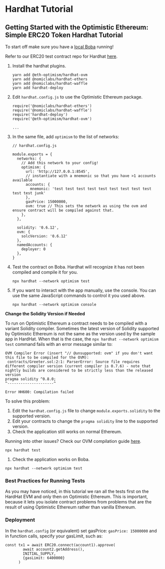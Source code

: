 # Hardhat Tutorial

## Getting Started with the Optimistic Ethereum: Simple ERC20 Token Hardhat Tutorial

To start off make sure you have a [local Boba](../local-boba.md) running!

Refer to our ERC20 test contract repo for Hardhat [here](https://github.com/omgnetwork/optimism/tree/develop/omgx_examples/hardhat).

1. Install the hardhat plugins.

   ```text
   yarn add @eth-optimism/hardhat-ovm
   yarn add @nomiclabs/hardhat-ethers
   yarn add @nomiclabs/hardhat-waffle
   yarn add hardhat-deploy
   ```

2. Edit `hardhat.config.js` to use the Optimistic Ethereum package.

   ```text
   require('@nomiclabs/hardhat-ethers')
   require('@nomiclabs/hardhat-waffle')
   require('hardhat-deploy')
   require('@eth-optimism/hardhat-ovm')

   ...
   ```

3. In the same file, add `optimism` to the list of networks:

   ```text
   // hardhat.config.js

   module.exports = {
     networks: {
       // Add this network to your config!
       optimism: {
         url: 'http://127.0.0.1:8545',
         // instantiate with a mnemonic so that you have >1 accounts available
         accounts: {
           mnemonic: 'test test test test test test test test test test test junk'
         },
         gasPrice: 15000000,
         ovm: true // This sets the network as using the ovm and ensure contract will be compiled against that.
       },
     },
  
     solidity: '0.6.12',
     ovm: {
       solcVersion: '0.6.12'
     },
     namedAccounts: {
       deployer: 0
     },
   }
   ```

4. Test the contract on Boba. Hardhat will recognize it has not been compiled and compile it for you.

   ```text
   npx hardhat --network optimism test
   ```

5. If you want to interact with the app manually, use the console. You can use the same JavaScript commands to control it you used above.

   ```text
   npx hardhat --network optimism console
   ```

**Change the Solidity Version if Needed**

To run on Optimistic Ethereum a contract needs to be compiled with a variant Solidity compiler. Sometimes the latest version of Solidity supported by Optimistic Ethereum is not the same as the version used by the sample app in HardHat. When that is the case, the `npx hardhat --network optimism test` command fails with an error message similar to:

```text
OVM Compiler Error (insert "// @unsupported: ovm" if you don't want this file to be compiled for the OVM):
 contracts/Greeter.sol:2:1: ParserError: Source file requires different compiler version (current compiler is 0.7.6) - note that nightly builds are considered to be strictly less than the released version
pragma solidity ^0.8.0;
^---------------------^

Error HH600: Compilation failed
```

To solve this problem:

1. Edit the `hardhat.config.js` file to change `module.exports.solidity` to the supported version.
2. Edit your contracts to change the `pragma solidity` line to the supported version.
3. Check the application still works on normal Ethereum.

Running into other issues? Check our OVM compilation guide [here](compiling-ovm.md).

```text
npx hardhat test
```

1. Check the application works on Boba.

```text
npx hardhat --network optimism test
```

### Best Practices for Running Tests

As you may have noticed, in this tutorial we ran all the tests first on the HardHat EVM and only then on Optimistic Ethereum. This is important, because it lets you isolate contract problems from problems that are the result of using Optimistic Ethereum rather than vanilla Ethereum.

### Deployment

In the `hardhat.config` \(or equivalent\) set gasPrice: `gasPrice: 15000000` and in function calls, specify your gasLimit, such as:  


```text
const tx1 = await ERC20.connect(account1).approve(
        await account2.getAddress(),
        INITIAL_SUPPLY,
        {gasLimit: 6400000}
      )
```

### 

